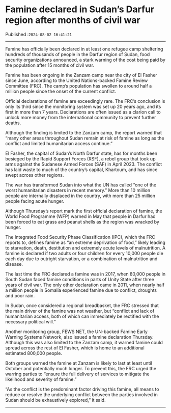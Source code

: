 # Famine declared in Sudan’s Darfur region after months of civil war

Published :`2024-08-02 16:41:21`

---

Famine has officially been declared in at least one refugee camp sheltering hundreds of thousands of people in the Darfur region of Sudan, food security organizations announced, a stark warning of the cost being paid by the population after 15 months of civil war.

Famine has been ongoing in the Zanzam camp near the city of El Fasher since June, according to the United Nations-backed Famine Review Committee (FRC). The camp’s population has swollen to around half a million people since the onset of the current conflict.

Official declarations of famine are exceedingly rare. The FRC’s conclusion is only its third since the monitoring system was set up 20 years ago, and its first in more than 7 years. Declarations are often issued as a clarion call to unlock more money from the international community to prevent further deaths.

Although the finding is limited to the Zanzam camp, the report warned that “many other areas throughout Sudan remain at risk of famine as long as the conflict and limited humanitarian access continue.”

El Fasher, the capital of Sudan’s North Darfur state, has for months been besieged by the Rapid Support Forces (RSF), a rebel group that took up arms against the Sudanese Armed Forces (SAF) in April 2023. The conflict has laid waste to much of the country’s capital, Khartoum, and has since swept across other regions.

The war has transformed Sudan into what the UN has called “one of the worst humanitarian disasters in recent memory.” More than 10 million people are internally displaced in the country, with more than 25 million people facing acute hunger.

Although Thursday’s report mark the first official declaration of famine, the World Food Programme (WFP) warned in May that people in Darfur had been forced to eat grass and peanut shells as the region was wracked by hunger.

The Integrated Food Security Phase Classification (IPC), which the FRC reports to, defines famine as “an extreme deprivation of food,” likely leading to starvation, death, destitution and extremely acute levels of malnutrition. A famine is declared if two adults or four children for every 10,000 people die each day due to outright starvation, or a combination of malnutrition and disease.

The last time the FRC declared a famine was in 2017, when 80,000 people in South Sudan faced famine conditions in parts of Unity State after three years of civil war. The only other declaration came in 2011, when nearly half a million people in Somalia experienced famine due to conflict, droughts and poor rain.

In Sudan, once considered a regional breadbasket, the FRC stressed that the main driver of the famine was not weather, but “conflict and lack of humanitarian access, both of which can immediately be rectified with the necessary political will.”

Another monitoring group, FEWS NET, the UN-backed Famine Early Warning Systems Network, also issued a famine declaration Thursday. Although this was also limited to the Zanzam camp, it warned famine could spread across the rest of El Fasher, which is home to an additional estimated 800,000 people.

Both groups warned the famine at Zanzam is likely to last at least until October and potentially much longer. To prevent this, the FRC urged the warring parties to “ensure the full delivery of services to mitigate the likelihood and severity of famine.”

“As the conflict is the predominant factor driving this famine, all means to reduce or resolve the underlying conflict between the parties involved in Sudan should be exhaustively explored,” it said.

---

